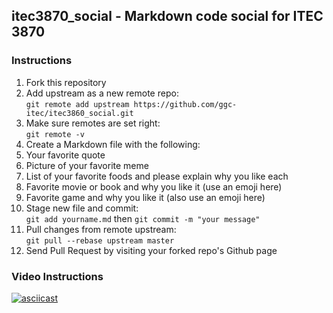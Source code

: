 ## itec3870_social - Markdown code social for ITEC 3870

### Instructions

1. Fork this repository
  1. Add upstream as a new remote repo:   
    `git remote add upstream https://github.com/ggc-itec/itec3860_social.git`
  2. Make sure remotes are set right:  
    `git remote -v`
2. Create a Markdown file with the following:
  1. Your favorite quote
  2. Picture of your favorite meme
  3. List of your favorite foods and please explain why you like each
  4. Favorite movie or book and why you like it (use an emoji here)
  5. Favorite game and why you like it (also use an emoji here)
3. Stage new file and commit:  
    `git add yourname.md`  then `git commit -m "your message"`
3. Pull changes from remote upstream:  
    `git pull --rebase upstream master`
4. Send Pull Request by visiting your forked repo's Github page

### Video Instructions

[![asciicast](https://asciinema.org/a/16187.png)](https://asciinema.org/a/16187)
